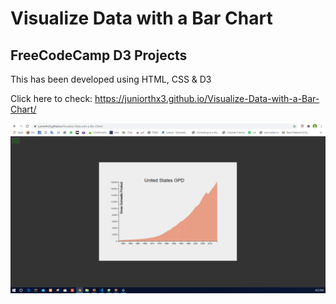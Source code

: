 # Visualize Data with a Bar Chart

## FreeCodeCamp D3 Projects

This has been developed using HTML, CSS & D3

Click here to check: https://juniorthx3.github.io/Visualize-Data-with-a-Bar-Chart/

![Image of BarChart](CaptureAA.png)